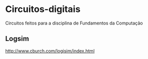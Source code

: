 # Circuitos-digitais
Circuitos feitos para a disciplina de Fundamentos da Computação

## Logsim
http://www.cburch.com/logisim/index.html
